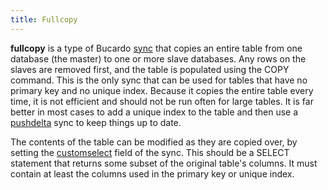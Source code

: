 ```yaml
---
title: Fullcopy
---
```


**fullcopy** is a type of Bucardo [sync](/Bucardo/object_types/sync)
that copies an entire table from one database (the master) to one or more
slave databases.  Any rows on the slaves are removed first, and the table
is populated using the COPY command.  This is the only sync that can be used
for tables that have no primary key and no unique index.  Because it copies
the entire table every time, it is not efficient and should not be run often
for large tables.  It is far better in most cases to add a unique index to
the table and then use a [pushdelta](/Bucardo/object_types/pushdelta) sync
to keep things up to date.

The contents of the table can be modified as they are copied over,
by setting the [customselect](/Bucardo/operations/customselect) field
of the sync.  This should be a SELECT statement that returns some subset of
the original table's columns.  It must contain at least the columns used
in the primary key or unique index.

